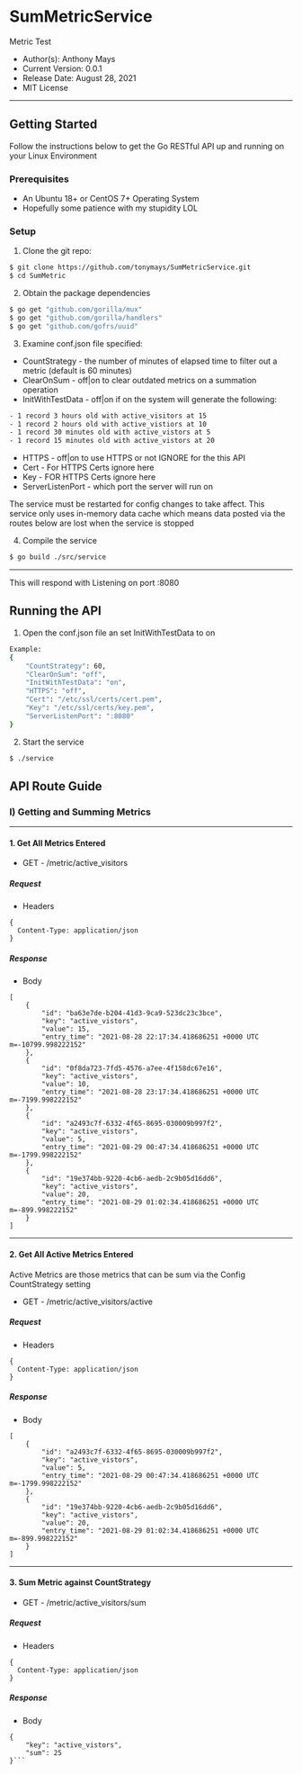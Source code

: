 # SumMetricService
Metric Test

* Author(s): Anthony Mays
* Current Version: 0.0.1
* Release Date: August 28, 2021
* MIT License
___
## Getting Started

Follow the instructions below to get the Go RESTful API up and running on your Linux Environment

### Prerequisites
* An Ubuntu 18+ or CentOS 7+ Operating System
* Hopefully some patience with my stupidity LOL

### Setup

1. Clone the git repo:
```bash
$ git clone https://github.com/tonymays/SumMetricService.git
$ cd SumMetric
```

2. Obtain the package dependencies

```bash
$ go get "github.com/gorilla/mux"
$ go get "github.com/gorilla/handlers"
$ go get "github.com/gofrs/uuid"
```

3. Examine conf.json file specified:

* CountStrategy 	- the number of minutes of elapsed time to filter out a metric (default is 60 minutes)
* ClearOnSum 		- off|on to clear outdated metrics on a summation operation
* InitWithTestData	- off|on if on the system will generate the following:
```bash
- 1 record 3 hours old with active_visitors at 15
- 1 record 2 hours old with active_vistiors at 10
- 1 record 30 minutes old with active_vistors at 5
- 1 record 15 minutes old with active_vistors at 20
```
* HTTPS				- off|on to use HTTPS or not IGNORE for the this API
* Cert       		- For HTTPS Certs ignore here
* Key        		- FOR HTTPS Certs ignore here
* ServerListenPort	- which port the server will run on

The service must be restarted for config changes to take affect.
This service only uses in-memory data cache which means data posted via the routes below are lost when the service is stopped

4. Compile the service
```bash
$ go build ./src/service
```
___

This will respond with
Listening on port :8080

## Running the API
1. Open the conf.json file an set InitWithTestData to on
```bash
Example:
{
	"CountStrategy": 60,
	"ClearOnSum": "off",
	"InitWithTestData": "on",
	"HTTPS": "off",
	"Cert": "/etc/ssl/certs/cert.pem",
	"Key": "/etc/ssl/certs/key.pem",
	"ServerListenPort": ":8080"
}
```
2. Start the service
```bash
$ ./service
```

## API Route Guide
### I) Getting and Summing Metrics

___
#### 1. Get All Metrics Entered
* GET - /metric/active_visitors

##### Request

* Headers

```
{
  Content-Type: application/json
}
```

##### Response
* Body
```
[
    {
        "id": "ba63e7de-b204-41d3-9ca9-523dc23c3bce",
        "key": "active_vistors",
        "value": 15,
        "entry_time": "2021-08-28 22:17:34.418686251 +0000 UTC m=-10799.998222152"
    },
    {
        "id": "0f8da723-7fd5-4576-a7ee-4f158dc67e16",
        "key": "active_vistors",
        "value": 10,
        "entry_time": "2021-08-28 23:17:34.418686251 +0000 UTC m=-7199.998222152"
    },
    {
        "id": "a2493c7f-6332-4f65-8695-030009b997f2",
        "key": "active_vistors",
        "value": 5,
        "entry_time": "2021-08-29 00:47:34.418686251 +0000 UTC m=-1799.998222152"
    },
    {
        "id": "19e374bb-9220-4cb6-aedb-2c9b05d16dd6",
        "key": "active_vistors",
        "value": 20,
        "entry_time": "2021-08-29 01:02:34.418686251 +0000 UTC m=-899.998222152"
    }
]
```
***
#### 2. Get All Active Metrics Entered
Active Metrics are those metrics that can be sum via the Config CountStrategy setting

* GET - /metric/active_visitors/active

##### Request
* Headers
```
{
  Content-Type: application/json
}
```

##### Response
* Body
```
[
    {
        "id": "a2493c7f-6332-4f65-8695-030009b997f2",
        "key": "active_vistors",
        "value": 5,
        "entry_time": "2021-08-29 00:47:34.418686251 +0000 UTC m=-1799.998222152"
    },
    {
        "id": "19e374bb-9220-4cb6-aedb-2c9b05d16dd6",
        "key": "active_vistors",
        "value": 20,
        "entry_time": "2021-08-29 01:02:34.418686251 +0000 UTC m=-899.998222152"
    }
]
```
***
#### 3. Sum Metric against CountStrategy
* GET - /metric/active_visitors/sum

##### Request
* Headers

```
{
  Content-Type: application/json
}
```

##### Response
* Body
```
{
    "key": "active_vistors",
    "sum": 25
}```

